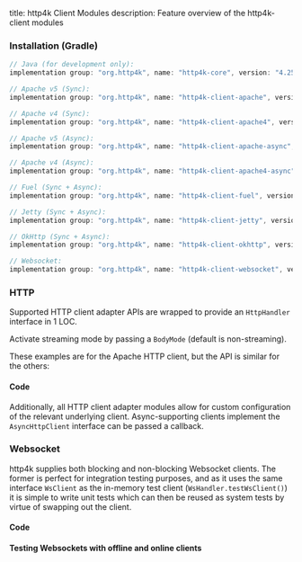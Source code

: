 title: http4k Client Modules
description: Feature overview of the http4k-client modules

### Installation (Gradle)

```groovy
// Java (for development only):
implementation group: "org.http4k", name: "http4k-core", version: "4.25.10.1"

// Apache v5 (Sync): 
implementation group: "org.http4k", name: "http4k-client-apache", version: "4.25.10.1"

// Apache v4 (Sync): 
implementation group: "org.http4k", name: "http4k-client-apache4", version: "4.25.10.1"

// Apache v5 (Async): 
implementation group: "org.http4k", name: "http4k-client-apache-async", version: "4.25.10.1"

// Apache v4 (Async): 
implementation group: "org.http4k", name: "http4k-client-apache4-async", version: "4.25.10.1"

// Fuel (Sync + Async): 
implementation group: "org.http4k", name: "http4k-client-fuel", version: "4.25.10.1"

// Jetty (Sync + Async): 
implementation group: "org.http4k", name: "http4k-client-jetty", version: "4.25.10.1"

// OkHttp (Sync + Async): 
implementation group: "org.http4k", name: "http4k-client-okhttp", version: "4.25.10.1"

// Websocket: 
implementation group: "org.http4k", name: "http4k-client-websocket", version: "4.25.10.1"
```

### HTTP
Supported HTTP client adapter APIs are wrapped to provide an `HttpHandler` interface in 1 LOC.

Activate streaming mode by passing a `BodyMode` (default is non-streaming).

These examples are for the Apache HTTP client, but the API is similar for the others:

#### Code [<img class="octocat"/>](https://github.com/http4k/http4k/blob/master/src/docs/guide/reference/clients/example_http.kt)

<script src="https://gist-it.appspot.com/https://github.com/http4k/http4k/blob/master/src/docs/guide/reference/clients/example_http.kt"></script>

Additionally, all HTTP client adapter modules allow for custom configuration of the relevant underlying client. Async-supporting clients implement the `AsyncHttpClient` interface can be passed a callback.

### Websocket
http4k supplies both blocking and non-blocking Websocket clients. The former is perfect for integration testing purposes, and as it uses the same interface `WsClient` as the in-memory test client (`WsHandler.testWsClient()`) it is simple to write unit tests which can then be reused as system tests by virtue of swapping out the client.

#### Code [<img class="octocat"/>](https://github.com/http4k/http4k/blob/master/src/docs/guide/reference/clients/example_websocket.kt)

<script src="https://gist-it.appspot.com/https://github.com/http4k/http4k/blob/master/src/docs/guide/reference/clients/example_websocket.kt"></script>

#### Testing Websockets with offline and online clients [<img class="octocat"/>](https://github.com/http4k/http4k/blob/master/src/docs/guide/reference/clients/TestingWebsockets.kt)

<script src="https://gist-it.appspot.com/https://github.com/http4k/http4k/blob/master/src/docs/guide/reference/clients/TestingWebsockets.kt"></script>
